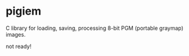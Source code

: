 # pigiem
C library for loading, saving, processing 8-bit PGM (portable graymap) images.

not ready!
